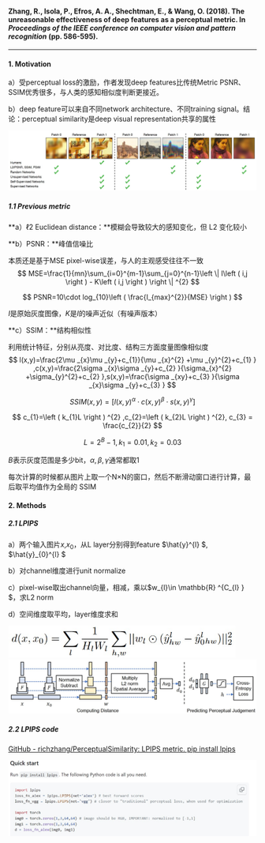 ####  Zhang, R., Isola, P., Efros, A. A., Shechtman, E., & Wang, O. (2018). The unreasonable effectiveness of deep features as a perceptual metric. In *Proceedings of the IEEE conference on computer vision and pattern recognition* (pp. 586-595).

------

#### 1. Motivation

a）受perceptual loss的激励，作者发现deep features比传统Metric PSNR、SSIM优秀很多，与人类的感知相似度判断更接近。

b）deep feature可以来自不同network architecture、不同training signal。结论：perceptual similarity是deep visual representation共享的属性

![image-20230831172058157](LPIPS.assets/image-20230831172058157.png)



##### 1.1 Previous metric

**a）ℓ2 Euclidean distance：**模糊会导致较大的感知变化，但 L2 变化较小

**b）PSNR：**峰值信噪比

本质还是基于MSE pixel-wise误差，与人的主观感受往往不一致
$$
MSE=\frac{1}{mn}\sum_{i=0}^{m-1}\sum_{j=0}^{n-1}\left \|    I\left ( i,j \right ) - K\left ( i,j \right ) \right \| ^{2}  
$$

$$
PSNR=10\cdot log_{10}\left (  \frac{I_{max}^{2}}{MSE}  \right )
$$

$I$是原始灰度图像，$K$是$I$的噪声近似（有噪声版本）

**c）SSIM：**结构相似性

利用统计特征，分别从亮度、对比度、结构三方面度量图像相似度
$$
l(x,y)=\frac{2\mu _{x}\mu _{y}+c_{1}}{\mu _{x}^{2} +\mu _{y}^{2}+c_{1}  } ,c(x,y)=\frac{2\sigma _{x}\sigma _{y}+c_{2}   }{\sigma_{x}^{2} +\sigma_{y}^{2}+c_{2}   },s(x,y)=\frac{\sigma _{xy}+c_{3}  }{\sigma _{x}\sigma _{y}+c_{3}   }
$$

$$
SSIM(x,y)=\left [  l(x,y)^{\alpha }\cdot c(x,y)^{\beta }\cdot s(x,y)^{\gamma }   \right ]
$$

$$
c_{1}=\left ( k_{1}L   \right ) ^{2} ,c_{2}=\left ( k_{2}L   \right ) ^{2},  c_{3} = \frac{c_{2}}{2} 
$$

$$
L=2^{B}-1,k_{1}=0.01,k_{2}=0.03   
$$

$B$表示灰度范围是多少bit，$\alpha ,\beta ,\gamma$通常都取1

每次计算的时候都从图片上取一个N×N的窗口，然后不断滑动窗口进行计算，最后取平均值作为全局的 SSIM



#### 2. Methods

##### 2.1 LPIPS 

a）两个输入图片$x$,$x_{0}$，从L layer分别得到feature $\hat{y}^{l} $, $\hat{y}_{0}^{l} $

b）对channel维度进行unit normalize

c）pixel-wise取出channel向量，相减，乘以$w_{l}\in \mathbb{R}  ^{C_{l} } $，求L2 norm

d）空间维度取平均，layer维度求和

<img src="LPIPS.assets/image-20230901172431391.png" alt="image-20230901172431391" style="zoom:67%;" />

<img src="LPIPS.assets/image-20230901173206337.png" alt="image-20230901173206337" style="zoom: 50%;" />



##### 2.2 LPIPS code

[GitHub - richzhang/PerceptualSimilarity: LPIPS metric. pip install lpips](https://github.com/richzhang/PerceptualSimilarity#b-backpropping-through-the-metric)

<img src="LPIPS.assets/image-20230901171758502.png" alt="image-20230901171758502" style="zoom:67%;" />